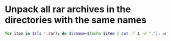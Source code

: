 # Unpack all rar archives in the directories with the same names

```bash
for item in $(ls *.rar); do dirname=$(echo $item | cut -f 1 -d "."); unrar x $item "${dirname}/"; done 
```

